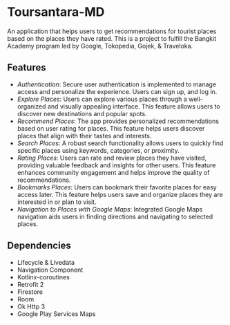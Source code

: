 # Toursantara-MD

An application that helps users to get recommendations for tourist places based on the places they have rated. This is a project to fulfill the Bangkit Academy program led by Google, Tokopedia, Gojek, & Traveloka.

## Features

- *Authentication*: Secure user authentication is implemented to manage access and personalize the experience. Users can sign up, and log in.
- *Explore Places*: Users can explore various places through a well-organized and visually appealing interface. This feature allows users to discover new destinations and popular spots.
- *Recommend Places*: The app provides personalized recommendations based on user rating for places. This feature helps users discover places that align with their tastes and interests.
- *Search Places*: A robust search functionality allows users to quickly find specific places using keywords, categories, or proximity.
- *Rating Places*: Users can rate and review places they have visited, providing valuable feedback and insights for other users. This feature enhances community engagement and helps improve the quality of recommendations.
- *Bookmarks Places*: Users can bookmark their favorite places for easy access later. This feature helps users save and organize places they are interested in or plan to visit.
- *Navigation to Places with Google Maps*: Integrated Google Maps navigation aids users in finding directions and navigating to selected places.

## Dependencies

- Lifecycle & Livedata
- Navigation Component
- Kotlinx-coroutines
- Retrofit 2
- Firestore
- Room
- Ok Http 3
- Google Play Services Maps
